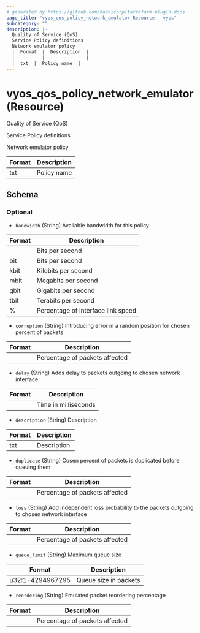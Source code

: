 ```yaml
---
# generated by https://github.com/hashicorp/terraform-plugin-docs
page_title: "vyos_qos_policy_network_emulator Resource - vyos"
subcategory: ""
description: |-
  Quality of Service (QoS)
  Service Policy definitions
  Network emulator policy
  |  Format  |  Description  |
  |----------|---------------|
  |  txt  |  Policy name  |
---
```


# vyos_qos_policy_network_emulator (Resource)

Quality of Service (QoS)

Service Policy definitions

Network emulator policy

|  Format  |  Description  |
|----------|---------------|
|  txt  |  Policy name  |



<!-- schema generated by tfplugindocs -->
## Schema

### Optional

- `bandwidth` (String) Available bandwidth for this policy

|  Format  |  Description  |
|----------|---------------|
|  <number>  |  Bits per second  |
|  <number>bit  |  Bits per second  |
|  <number>kbit  |  Kilobits per second  |
|  <number>mbit  |  Megabits per second  |
|  <number>gbit  |  Gigabits per second  |
|  <number>tbit  |  Terabits per second  |
|  <number>%  |  Percentage of interface link speed  |
- `corruption` (String) Introducing error in a random position for chosen percent of packets

|  Format  |  Description  |
|----------|---------------|
|  <number>  |  Percentage of packets affected  |
- `delay` (String) Adds delay to packets outgoing to chosen network interface

|  Format  |  Description  |
|----------|---------------|
|  <number>  |  Time in milliseconds  |
- `description` (String) Description

|  Format  |  Description  |
|----------|---------------|
|  txt  |  Description  |
- `duplicate` (String) Cosen percent of packets is duplicated before queuing them

|  Format  |  Description  |
|----------|---------------|
|  <number>  |  Percentage of packets affected  |
- `loss` (String) Add independent loss probability to the packets outgoing to chosen network interface

|  Format  |  Description  |
|----------|---------------|
|  <number>  |  Percentage of packets affected  |
- `queue_limit` (String) Maximum queue size

|  Format  |  Description  |
|----------|---------------|
|  u32:1-4294967295  |  Queue size in packets  |
- `reordering` (String) Emulated packet reordering percentage

|  Format  |  Description  |
|----------|---------------|
|  <number>  |  Percentage of packets affected  |
